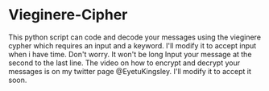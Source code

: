 # Vieginere-Cipher
This python script can code and decode your messages using the vieginere cypher which requires an input and a keyword. I'll modify it to accept input when i have time. Don't worry. It won't be long
Input your message at the second to the last line. The video on how to encrypt and decrypt your messages is on my twitter page @EyetuKingsley. I'll modify it to accept it soon.
